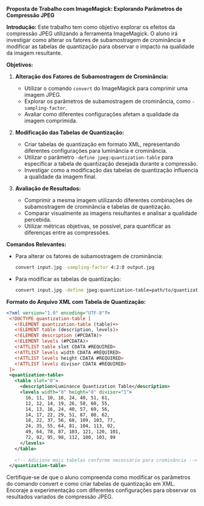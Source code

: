 **Proposta de Trabalho com ImageMagick: Explorando Parâmetros de Compressão JPEG**

**Introdução:**
Este trabalho tem como objetivo explorar os efeitos da compressão JPEG utilizando a ferramenta ImageMagick. O aluno irá investigar como alterar os fatores de subamostragem de crominância e modificar as tabelas de quantização para observar o impacto na qualidade da imagem resultante.

**Objetivos:**

1. **Alteração dos Fatores de Subamostragem de Crominância:**

   - Utilizar o comando `convert` do ImageMagick para comprimir uma imagem JPEG.
   - Explorar os parâmetros de subamostragem de crominância, como `-sampling-factor`.
   - Avaliar como diferentes configurações afetam a qualidade da imagem comprimida.

2. **Modificação das Tabelas de Quantização:**

   - Criar tabelas de quantização em formato XML, representando diferentes configurações para luminância e crominância.
   - Utilizar o parâmetro `-define jpeg:quantization-table` para especificar a tabela de quantização desejada durante a compressão.
   - Investigar como a modificação das tabelas de quantização influencia a qualidade da imagem final.

3. **Avaliação de Resultados:**

   - Comprimir a mesma imagem utilizando diferentes combinações de subamostragem de crominância e tabelas de quantização.
   - Comparar visualmente as imagens resultantes e analisar a qualidade percebida.
   - Utilizar métricas objetivas, se possível, para quantificar as diferenças entre as compressões.

**Comandos Relevantes:**

- Para alterar os fatores de subamostragem de crominância:

  ```bash
  convert input.jpg -sampling-factor 4:2:0 output.jpg
  ```

- Para modificar as tabelas de quantização:

  ```bash
  convert input.jpg -define jpeg:quantization-table=path/to/quantization-table.xml output.jpg
  ```

**Formato do Arquivo XML com Tabela de Quantização:**

  ```xml
  <?xml version="1.0" encoding="UTF-8"?>
   <!DOCTYPE quantization-table [
     <!ELEMENT quantization-table (table)+>
     <!ELEMENT table (description, levels)>
     <!ELEMENT description (#PCDATA)>
     <!ELEMENT levels (#PCDATA)>
     <!ATTLIST table slot CDATA #REQUIRED>
     <!ATTLIST levels width CDATA #REQUIRED>
     <!ATTLIST levels height CDATA #REQUIRED>
     <!ATTLIST levels divisor CDATA #REQUIRED>
   ]>
   <quantization-table>
     <table slot="0">
       <description>Luminance Quantization Table</description>
       <levels width="8" height="8" divisor="1">
         16, 11, 10, 16, 24, 40, 51, 61,
         12, 12, 14, 19, 26, 58, 60, 55,
         14, 13, 16, 24, 40, 57, 69, 56,
         14, 17, 22, 29, 51, 87, 80, 62,
         18, 22, 37, 56, 68, 109, 103, 77,
         24, 35, 55, 64, 81, 104, 113, 92,
         49, 64, 78, 87, 103, 121, 120, 101,
         72, 92, 95, 98, 112, 100, 103, 99
       </levels>
     </table>
   
     <!-- Adicione mais tabelas conforme necessário para crominância -->
   </quantization-table>
   ```

Certifique-se de que o aluno compreenda como modificar os parâmetros do comando convert e como criar tabelas de quantização em XML. Encoraje a experimentação com diferentes configurações para observar os resultados variados de compressão JPEG.
